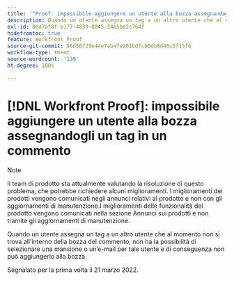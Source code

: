 ```yaml
---
title: '“Proof: impossibile aggiungere un utente alla bozza assegnandogli un tag in un commento”'
description: Quando un utente assegna un tag a un altro utente che al momento non si trova all’interno della bozza del commento, non ha la possibilità di selezionare una mansione o un’e-mail per tale utente e di conseguenza non può aggiungerlo alla bozza.
exl-id: 0ed7af8f-b177-4839-8045-24a5be2c764f
hidefromtoc: true
feature: Workfront Proof
source-git-commit: 98d56729e44e7ab47e201bdfc00db8d40c5f15f6
workflow-type: tm+mt
source-wordcount: '139'
ht-degree: 100%

---
```


# [!DNL Workfront Proof]: impossibile aggiungere un utente alla bozza assegnandogli un tag in un commento

<!--Converted to story-->

>[!NOTE]
>
>Il team di prodotto sta attualmente valutando la risoluzione di questo problema, che potrebbe richiedere alcuni miglioramenti. I miglioramenti dei prodotti vengono comunicati negli annunci relativi al prodotto e non con gli aggiornamenti di manutenzione.I miglioramenti delle funzionalità del prodotto vengono comunicati nella sezione Annunci sui prodotti e non tramite gli aggiornamenti di manutenzione.

Quando un utente assegna un tag a un altro utente che al momento non si trova all’interno della bozza del commento, non ha la possibilità di selezionare una mansione o un’e-mail per tale utente e di conseguenza non può aggiungerlo alla bozza.

Segnalato per la prima volta il 21 marzo 2022.
